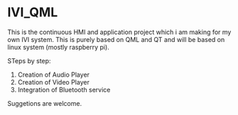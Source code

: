 # IVI_QML
This is the continuous HMI and application project which i am making for my own IVI system.
This is purely based on QML and QT and will be based on linux system (mostly raspberry pi).

STeps by step:
1. Creation of Audio Player
2. Creation of Video Player
3. Integration of Bluetooth service


Suggetions are welcome.
